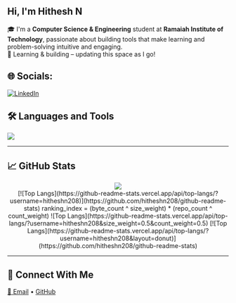 ##  Hi, I'm Hithesh N
🎓 I'm a **Computer Science & Engineering** student at **Ramaiah Institute of Technology**, passionate about building tools that make learning and problem-solving intuitive and engaging.<br>
🧠 Learning & building – updating this space as I go!

## 🌐 Socials:
[![LinkedIn](https://img.shields.io/badge/LinkedIn-%230077B5.svg?logo=linkedin&logoColor=white)](https://linkedin.com/in/https://www.linkedin.com/in/n-hithesh-kumar-573909341) 

## 🛠️ Languages and Tools

<p align="left">
  <img src="https://skillicons.dev/icons?i=c++,python,html,css,js,fastapi,git,github,vscode,java" />
</p>

---

## 📈 GitHub Stats

<p align="center">
  <img src="https://github-readme-stats.vercel.app/api?username=yourusername&show_icons=true&theme=tokyonight" />
  <br />
  [![Top Langs](https://github-readme-stats.vercel.app/api/top-langs/?username=hitheshn208)](https://github.com/hitheshn208/github-readme-stats)
  ranking_index = (byte_count ^ size_weight) * (repo_count ^ count_weight)
  ![Top Langs](https://github-readme-stats.vercel.app/api/top-langs/?username=hitheshn208&size_weight=0.5&count_weight=0.5)
  [![Top Langs](https://github-readme-stats.vercel.app/api/top-langs/?username=hitheshn208&layout=donut)](https://github.com/hitheshn208/github-readme-stats)
</p>

---

## 🔗 Connect With Me

<p>
  <a href="mailto:your.email@example.com">📧 Email</a> • 
  <a href="https://github.com/yourusername">GitHub</a>
</p>
